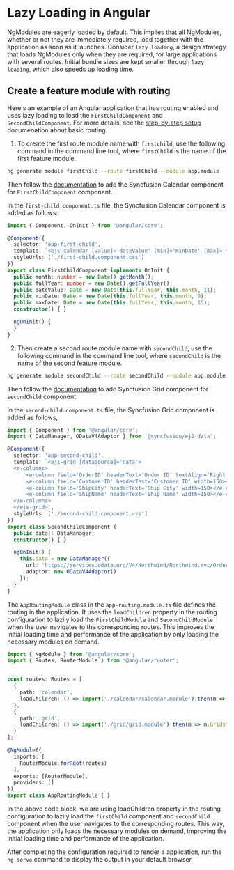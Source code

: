 # Lazy Loading in Angular

NgModules are eagerly loaded by default. This implies that all NgModules, whether or not they are immediately required, load together with the application as soon as it launches. Consider `lazy loading`, a design strategy that loads NgModules only when they are required, for large applications with several routes. Initial bundle sizes are kept smaller through `lazy loading`, which also speeds up loading time.

## Create a feature module with routing

Here's an example of an Angular application that has routing enabled and uses lazy loading to load the `FirstChildComponent` and `SecondChildComponent`. For more details, see the [step-by-step setup](https://angular.io/guide/lazy-loading-ngmodules#step-by-step-setup) documenation about basic routing.

1. To create the first route module name with `firstchild`, use the following command in the command line tool, where `firstChild` is the name of the first feature module.

```bash
ng generate module firstChild --route firstChild --module app.module
```

Then follow the [documentation](https://ej2.syncfusion.com/angular/documentation/calendar/getting-started#installing-syncfusion-calendar-package) to add the Syncfusion Calendar component for `FirstChildComponent` component.

In the `first-child.component.ts` file, the Syncfusion Calendar component is added as follows:

```typescript
import { Component, OnInit } from '@angular/core';

@Component({
  selector: 'app-first-child',
  template: `<ejs-calendar [value]='dateValue' [min]='minDate' [max]='maxDate'></ejs-calendar>`,
  styleUrls: ['./first-child.component.css']
})
export class FirstChildComponent implements OnInit {
  public month: number = new Date().getMonth();
  public fullYear: number = new Date().getFullYear();
  public dateValue: Date = new Date(this.fullYear, this.month, 11);
  public minDate: Date = new Date(this.fullYear, this.month, 9);
  public maxDate: Date = new Date(this.fullYear, this.month, 15);
  constructor() { }

  ngOnInit() {
  }
}
```

2. Then create a second route module name with `secondChild`, use the following command in the command line tool, where `secondChild` is the name of the second feature module.

```bash
ng generate module secondChild --route secondChild --module app.module
```
Then follow the [documentation](https://ej2.syncfusion.com/angular/documentation/grid/getting-started#adding-syncfusion-grid-package) to add Syncfusion Grid component for `secondChild` component.

In the `second-child.component.ts` file, the Syncfusion Grid component is added as follows,

```typescript
import { Component } from '@angular/core';
import { DataManager, ODataV4Adaptor } from '@syncfusion/ej2-data';

@Component({
  selector: 'app-second-child',
  template: `<ejs-grid [dataSource]='data'>
  <e-columns>
      <e-column field='OrderID' headerText='Order ID' textAlign='Right' width=120></e-column>
      <e-column field='CustomerID' headerText='Customer ID' width=150></e-column>
      <e-column field='ShipCity' headerText='Ship City' width=150></e-column>
      <e-column field='ShipName' headerText='Ship Name' width=150></e-column>
  </e-columns>
  </ejs-grid>`,
  styleUrls: ['./second-child.component.css']
})
export class SecondChildComponent {
  public data!: DataManager;
  constructor() { }

  ngOnInit() {
    this.data = new DataManager({
      url: 'https://services.odata.org/V4/Northwind/Northwind.svc/Orders/?$top=7',
      adaptor: new ODataV4Adaptor()
    });
  }
}
```

The `AppRoutingModule` class in the `app-routing.module.ts` file defines the routing in the application. It uses the `loadChildren` property in the routing configuration to lazily load the `FirstChildModule` and `SecondChildModule` when the user navigates to the corresponding routes. This improves the initial loading time and performance of the application by only loading the necessary modules on demand.

```typescript
import { NgModule } from '@angular/core';
import { Routes, RouterModule } from '@angular/router';


const routes: Routes = [
  {
    path: 'calendar',
    loadChildren: () => import('./calendar/calendar.module').then(m => m.CalendarModule)
  },
  {
    path: 'grid',
    loadChildren: () => import('./grid/grid.module').then(m => m.GridsModule)
  }
];

@NgModule({
  imports: [
    RouterModule.forRoot(routes)
  ],
  exports: [RouterModule],
  providers: []
})
export class AppRoutingModule { }
```

In the above code block, we are using loadChildren property in the routing configuration to lazily load the `firstChild` component and `secondChild` component when the user navigates to the corresponding routes. This way, the application only loads the necessary modules on demand, improving the initial loading time and performance of the application.

After completing the configuration required to render a application, run the `ng serve` command to display the output in your default browser.